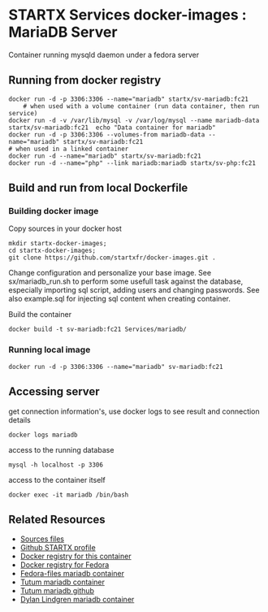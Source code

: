 # STARTX Services docker-images : MariaDB Server

Container running mysqld daemon under a fedora server

## Running from docker registry

	docker run -d -p 3306:3306 --name="mariadb" startx/sv-mariadb:fc21
        # when used with a volume container (run data container, then run service)
	docker run -d -v /var/lib/mysql -v /var/log/mysql --name mariadb-data startx/sv-mariadb:fc21  echo "Data container for mariadb"
	docker run -d -p 3306:3306 --volumes-from mariadb-data --name="mariadb" startx/sv-mariadb:fc21
	# when used in a linked container
	docker run -d --name="mariadb" startx/sv-mariadb:fc21
	docker run -d --name="php" --link mariadb:mariadb startx/sv-php:fc21

## Build and run from local Dockerfile
### Building docker image
Copy sources in your docker host 

	mkdir startx-docker-images; 
	cd startx-docker-images;
	git clone https://github.com/startxfr/docker-images.git .

Change configuration and personalize your base image. See sx/mariadb_run.sh to perform some usefull task against the database, especially importing sql script, adding users and changing passwords. See also example.sql for injecting sql content when creating container.

Build the container

	docker build -t sv-mariadb:fc21 Services/mariadb/

### Running local image

	docker run -d -p 3306:3306 --name="mariadb" sv-mariadb:fc21

## Accessing server
get connection information's, use docker logs to see result and connection details

	docker logs mariadb

access to the running database

	mysql -h localhost -p 3306

access to the container itself

	docker exec -it mariadb /bin/bash

## Related Resources
* [Sources files](https://github.com/startxfr/docker-images/tree/master/Services/mariadb)
* [Github STARTX profile](https://github.com/startxfr/docker-images)
* [Docker registry for this container](https://registry.hub.docker.com/u/startx/sv-mariadb/)
* [Docker registry for Fedora](https://registry.hub.docker.com/u/fedora/)
* [Fedora-files mariadb container](https://github.com/fedora-cloud/Fedora-Dockerfiles/tree/master/mariadb)
* [Tutum mariadb container](https://registry.hub.docker.com/u/tutum/mariadb/)
* [Tutum mariadb github](https://github.com/tutumcloud/tutum-docker-mariadb)
* [Dylan Lindgren mariadb container](https://registry.hub.docker.com/u/dylanlindgren/docker-mariadb/)
